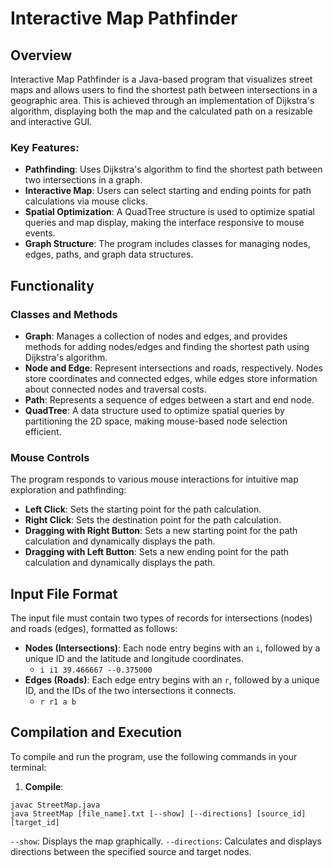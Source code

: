 # Interactive Map Pathfinder

## Overview
Interactive Map Pathfinder is a Java-based program that visualizes street maps and allows users to find the shortest path between intersections in a geographic area. This is achieved through an implementation of Dijkstra's algorithm, displaying both the map and the calculated path on a resizable and interactive GUI. 

### Key Features:
- **Pathfinding**: Uses Dijkstra's algorithm to find the shortest path between two intersections in a graph.
- **Interactive Map**: Users can select starting and ending points for path calculations via mouse clicks.
- **Spatial Optimization**: A QuadTree structure is used to optimize spatial queries and map display, making the interface responsive to mouse events.
- **Graph Structure**: The program includes classes for managing nodes, edges, paths, and graph data structures.

## Functionality

### Classes and Methods
- **Graph**: Manages a collection of nodes and edges, and provides methods for adding nodes/edges and finding the shortest path using Dijkstra's algorithm.
- **Node and Edge**: Represent intersections and roads, respectively. Nodes store coordinates and connected edges, while edges store information about connected nodes and traversal costs.
- **Path**: Represents a sequence of edges between a start and end node.
- **QuadTree**: A data structure used to optimize spatial queries by partitioning the 2D space, making mouse-based node selection efficient.

### Mouse Controls
The program responds to various mouse interactions for intuitive map exploration and pathfinding:

- **Left Click**: Sets the starting point for the path calculation.
- **Right Click**: Sets the destination point for the path calculation.
- **Dragging with Right Button**: Sets a new starting point for the path calculation and dynamically displays the path.
- **Dragging with Left Button**: Sets a new ending point for the path calculation and dynamically displays the path.

## Input File Format
The input file must contain two types of records for intersections (nodes) and roads (edges), formatted as follows:

- **Nodes (Intersections)**: Each node entry begins with an `i`, followed by a unique ID and the latitude and longitude coordinates.
  - `i i1 39.466667 --0.375000`
- **Edges (Roads)**: Each edge entry begins with an `r`, followed by a unique ID, and the IDs of the two intersections it connects.
  - `r r1 a b`


## Compilation and Execution

To compile and run the program, use the following commands in your terminal:

1. **Compile**:
 ```shell
 javac StreetMap.java
 java StreetMap [file_name].txt [--show] [--directions] [source_id] [target_id]
 ```
`--show`: Displays the map graphically.
`--directions`: Calculates and displays directions between the specified source and target nodes.
